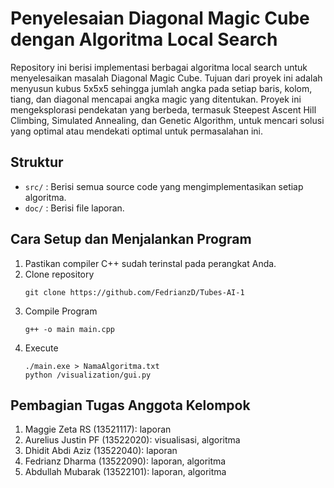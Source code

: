 # Penyelesaian Diagonal Magic Cube dengan Algoritma Local Search
Repository ini berisi implementasi berbagai algoritma local search untuk menyelesaikan masalah Diagonal Magic Cube. Tujuan dari proyek ini adalah menyusun kubus 5x5x5 sehingga jumlah angka pada setiap baris, kolom, tiang, dan diagonal mencapai angka magic yang ditentukan. Proyek ini mengeksplorasi pendekatan yang berbeda, termasuk Steepest Ascent Hill Climbing, Simulated Annealing, dan Genetic Algorithm, untuk mencari solusi yang optimal atau mendekati optimal untuk permasalahan ini.

## Struktur
- `src/` : Berisi semua source code yang mengimplementasikan setiap algoritma.
- `doc/` : Berisi file laporan.

## Cara Setup dan Menjalankan Program
1. Pastikan compiler C++ sudah terinstal pada perangkat Anda.
2. Clone repository
   ```
   git clone https://github.com/FedrianzD/Tubes-AI-1
   ```
3. Compile Program
   ```
   g++ -o main main.cpp
   ```
4. Execute
   ```
   ./main.exe > NamaAlgoritma.txt
   python /visualization/gui.py
   ```

## Pembagian Tugas Anggota Kelompok
1. Maggie Zeta RS (13521117): laporan
2. Aurelius Justin PF (13522020): visualisasi, algoritma
3. Dhidit Abdi Aziz (13522040): laporan
4. Fedrianz Dharma (13522090): laporan, algoritma
5. Abdullah Mubarak (13522101): laporan, algoritma
